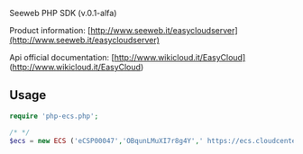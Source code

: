 Seeweb PHP SDK (v.0.1-alfa)

Product information: [http://www.seeweb.it/easycloudserver](http://www.seeweb.it/easycloudserver)

Api official documentation: [http://www.wikicloud.it/EasyCloud] (http://www.wikicloud.it/EasyCloud)

Usage
-----

```php
require 'php-ecs.php';

/* */
$ecs = new ECS ('eCSP00047','OBqunLMuXI7r8g4Y',' https://ecs.cloudcenter.seeweb.it/api/public/easycloud/');

```
